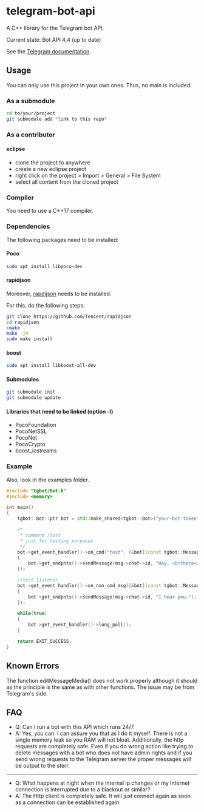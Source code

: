# telegram-bot-api
A C++ library for the Telegram bot API.

Current state: Bot API 4.4 (up to date)

See the [Telegram documentation](https://core.telegram.org/bots/api).

## Usage
You can only use this project in your own ones. Thus, no main is included.

### As a submodule
```sh
cd to/your/project
git submodule add *link to this repo*
```

### As a contributor
#### eclipse
* clone the project to anywhere
* create a new eclipse project
* right click on the project > Import > General > File System
* select all content from the cloned project

### Compiler
You need to use a C++17 compiler.

### Dependencies
The following packages need to be installed:

#### Poco
```sh
sudo apt install libpoco-dev
```

#### rapidjson
Moreover, [rapdijson](https://github.com/Tencent/rapidjson) needs to be installed.

For this, do the following steps:
```sh
git clone https://github.com/Tencent/rapidjson
cd rapidjson
cmake .
make -j4
sudo make install
```

#### boost
```sh
sudo apt install libboost-all-dev
```

#### Submodules
```sh
git submodule init
git submodule update
```

#### Libraries that need to be linked (option -l)
* PocoFoundation
* PocoNetSSL
* PocoNet
* PocoCrypto
* boost_iostreams

### Example
Also, look in the examples folder.

```cpp
#include "tgbot/Bot.h"
#include <memory>

int main()
{
	tgbot::Bot::ptr bot = std::make_shared<tgbot::Bot>("your-bot-token");

	/*
	 * command /test
	 * just for testing purposes
	 */
	bot->get_event_handler()->on_cmd("test", [&bot](const tgbot::Message::ptr &msg)
	{
		bot->get_endpnts()->sendMessage(msg->chat->id, "Hey, <b>there</b>.", "HTML", false, 0);
	});

	//test listener
	bot->get_event_handler()->on_non_cmd_msg([&bot](const tgbot::Message::ptr &msg)
	{
		bot->get_endpnts()->sendMessage(msg->chat->id, "I hear you.");
	});

	while(true)
	{
		bot->get_event_handler()->long_poll();
	}

	return EXIT_SUCCESS;
}
```

## Known Errors
The function editMessageMedia() does not work properly although it should as the principle is the same as with other functions. The issue may be from Telegram's side.

## FAQ
* Q: Can I run a bot with this API which runs 24/7.
* A: Yes, you can. I can assure you that as I do it myself. There is not a single memory leak so you RAM will not bloat. Additionally, the http requests are completely safe.
Even if you do wrong action like trying to delete messages with a bot who does not have admin rights and if you send wrong requests to the Telegram server the proper messages will be output to the sterr.
***
* Q: What happens at night when the internal ip changes or my Internet connection is interrupted due to a blackout or similar?
* A: The Http client is completely safe. It will just connect again as soon as a connection can be established again.
